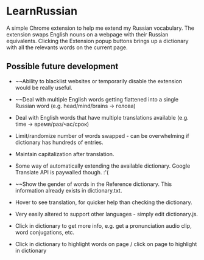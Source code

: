 # LearnRussian

A simple Chrome extension to help me extend my Russian vocabulary. The extension swaps English nouns on a webpage with their Russian equivalents. Clicking the Extension popup buttons brings up a dictionary with all the relevants words on the current page.

## Possible future development

* ~~Ability to blacklist websites or temporarily disable the extension would be really useful.

* ~~Deal with multiple English words getting flattened into a single Russian word (e.g. head/mind/brains -> голова)

* Deal with English words that have multiple translations available (e.g. time -> время/раз/час/срок)

* Limit/randomize number of words swapped - can be overwhelming if dictionary has hundreds of entries.

* Maintain capitalization after translation.

* Some way of automatically extending the available dictionary. Google Translate API is paywalled though. :'(

* ~~Show the gender of words in the Reference dictionary. This information already exists in dictionary.txt.

* Hover to see translation, for quicker help than checking the dictionary.

* Very easily altered to support other languages - simply edit dictionary.js.

* Click in dictionary to get more info, e.g. get a pronunciation audio clip, word conjugations, etc.

* Click in dictionary to highlight words on page / click on page to highlight in dictionary
